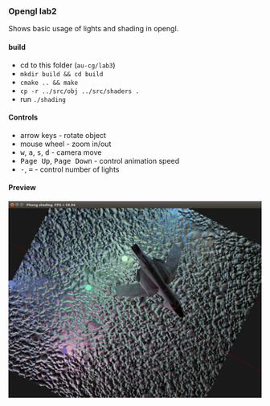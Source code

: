 ### Opengl lab2

Shows basic usage of lights and shading in opengl.

#### build
 
 - cd to this folder (`au-cg/lab3`)
 - `mkdir build && cd build`
 - `cmake .. && make`
 - `cp -r ../src/obj ../src/shaders .`
 - run `./shading`


#### Controls

 * arrow keys - rotate object
 * mouse wheel - zoom in/out
 * <kbd>w</kbd>, <kbd>a</kbd>, <kbd>s</kbd>, <kbd>d</kbd> - camera move
 * <kbd>Page Up</kbd>, <kbd>Page Down</kbd> - control animation speed
 * <kbd>-</kbd>, <kbd>=</kbd> - control number of lights
 
 
#### Preview

![alt tag](https://github.com/AntonGitName/au-cg/blob/master/lab3/lab3-screenshot.png?raw=true "Phong shading") 